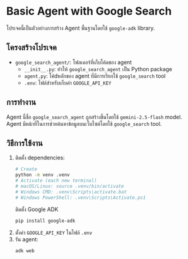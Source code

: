 # Basic Agent with Google Search

โปรเจคนี้เป็นตัวอย่างการสร้าง Agent พื้นฐานโดยใช้ `google-adk` library.

## โครงสร้างโปรเจค

-   `google_search_agent/`: โฟลเดอร์ที่เก็บโค้ดของ agent
    -   `__init__.py`: ทำให้ `google_search_agent` เป็น Python package
    -   `agent.py`: โค้dหลักของ agent ที่มีการเรียกใช้ `google_search` tool
    -   `.env`: ไฟล์สำหรับเก็บค่า `GOOGLE_API_KEY`

## การทำงาน

Agent นี้ชื่อ `google_search_agent` ถูกสร้างขึ้นโดยใช้ `gemini-2.5-flash` model.
Agent มีหน้าที่ในการช่วยค้นหาข้อมูลบนเว็บไซต์โดยใช้ `google_search` tool.

## วิธีการใช้งาน

1.  ติดตั้ง dependencies:
    ```bash
    # Create
    python -m venv .venv
    # Activate (each new terminal)
    # macOS/Linux: source .venv/bin/activate
    # Windows CMD: .venv\Scripts\activate.bat
    # Windows PowerShell: .venv\Scripts\Activate.ps1
    ```
    ติดตั้ง Google ADK
    ```bash
    pip install google-adk
    ```
2.  ตั้งค่า `GOOGLE_API_KEY` ในไฟล์ `.env`
3.  รัน agent:
    ```bash
    adk web
    ```
